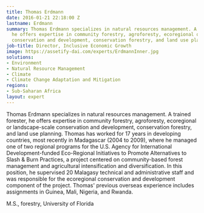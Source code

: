 ```yaml
---
title: Thomas Erdmann
date: 2016-01-21 22:18:00 Z
lastname: Erdmann
summary: Thomas Erdmann specializes in natural resources management. A trained forester,
  he offers expertise in community forestry, agroforesty, ecoregional or landscape-scale
  conservation and development, conservation forestry, and land use planning.
job-title: Director, Inclusive Economic Growth
image: https://assetify-dai.com/experts/ErdmannInner.jpg
solutions:
- Environment
- Natural Resource Management
- Climate
- Climate Change Adaptation and Mitigation
regions:
- Sub-Saharan Africa
layout: expert
---
```


Thomas Erdmann specializes in natural resources management. A trained forester, he offers expertise in community forestry, agroforesty, ecoregional or landscape-scale conservation and development, conservation forestry, and land use planning. Thomas has worked for 17 years in developing countries, most recently in Madagascar (2004 to 2009), where he managed one of two regional programs for the U.S. Agency for International Development-funded Eco-Regional Initiatives to Promote Alternatives to Slash & Burn Practices, a project centered on community-based forest management and agricultural intensification and diversification. In this position, he supervised 20 Malagasy technical and administrative staff and was responsible for the ecoregional conservation and development component of the project. Thomas' previous overseas experience includes assignments in Guinea, Mali, Nigeria, and Rwanda.

M.S., forestry, University of Florida